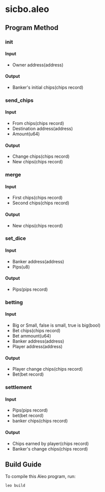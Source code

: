 # sicbo.aleo

## Program Method

### init

#### Input

- Owner address(address)

#### Output

- Banker's initial chips(chips record)

### send_chips

#### Input

- From chips(chips record)
- Destination address(address)
- Amount(u64)

#### Output

- Change chips(chips record)
- New chips(chips record)

### merge

#### Input

- First chips(chips record)
- Second chips(chips record)

#### Output

- New chips(chips record)

### set_dice

#### Input

- Banker address(address)
- Pips(u8)

#### Output

- Pips(pips record)

### betting

#### Input

- Big or Small, false is small, true is big(bool)
- Bet chips(chips record)
- Bet ammount(u64)
- Banker address(address)
- Player address(address)
  
#### Output

- Player change chips(chips record)
- Bet(bet record)

### settlement

#### Input

- Pips(pips record)
- bet(bet record)
- banker chips(chips record)

#### Output

- Chips earned by player(chips record)
- Banker's change chips(chips record)

## Build Guide

To compile this Aleo program, run:
```bash
leo build
```
